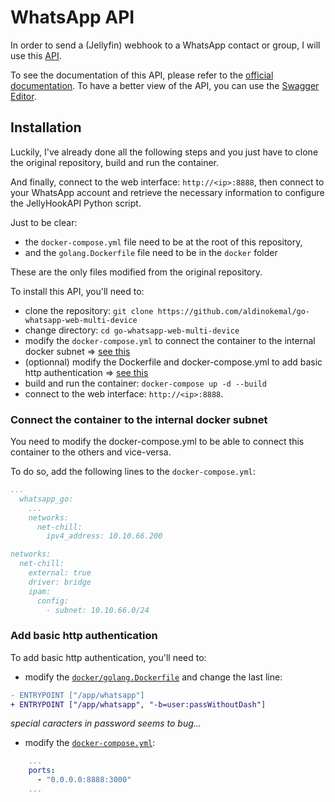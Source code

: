 # WhatsApp API

In order to send a (Jellyfin) webhook to a WhatsApp contact or group, I will use this [API](https://github.com/aldinokemal/go-whatsapp-web-multidevice).

To see the documentation of this API, please refer to the [official documentation](https://github.com/aldinokemal/go-whatsapp-web-multidevice/blob/main/docs/openapi.yaml).
To have a better view of the API, you can use the [Swagger Editor](https://editor.swagger.io/?url=https://raw.githubusercontent.com/aldinokemal/go-whatsapp-web-multidevice/main/docs/openapi.yaml).

## Installation

Luckily, I've already done all the following steps and you just have to clone the original repository, build and run the container.

And finally, connect to the web interface: `http://<ip>:8888`, then connect to your WhatsApp account and retrieve the necessary information to configure the JellyHookAPI Python script.

Just to be clear:

- the `docker-compose.yml` file need to be at the root of this repository,
- and the `golang.Dockerfile` file need to be in the `docker` folder

These are the only files modified from the original repository.

To install this API, you'll need to:

- clone the repository: `git clone https://github.com/aldinokemal/go-whatsapp-web-multi-device`
- change directory: `cd go-whatsapp-web-multi-device`
- modify the `docker-compose.yml` to connect the container to the internal docker subnet => [see this](#connect-the-container-to-the-internal-docker-subnet)
- (optionnal) modify the Dockerfile and docker-compose.yml to add basic http authentication => [see this](#add-basic-http-authentication)
- build and run the container: `docker-compose up -d --build`
- connect to the web interface: `http://<ip>:8888`.

### Connect the container to the internal docker subnet

You need to modify the docker-compose.yml to be able to connect this container to the others and vice-versa.

To do so, add the following lines to the `docker-compose.yml`:

```yml
...
  whatsapp_go:
    ...
    networks:
      net-chill:
        ipv4_address: 10.10.66.200

networks:
  net-chill:
    external: true
    driver: bridge
    ipam:
      config:
        - subnet: 10.10.66.0/24
```

### Add basic http authentication

To add basic http authentication, you'll need to:

- modify the [`docker/golang.Dockerfile`](golang.Dockerfile) and change the last line:

```diff
- ENTRYPOINT ["/app/whatsapp"]
+ ENTRYPOINT ["/app/whatsapp", "-b=user:passWithoutDash"]
```

*special caracters in password seems to bug...*

- modify the [`docker-compose.yml`](docker-compose.yml):

```yml
    ...
    ports:
      - "0.0.0.0:8888:3000"
    ...
```

